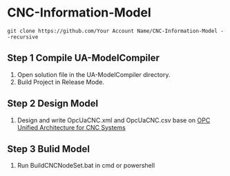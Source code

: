 # CNC-Information-Model
```
git clone https://github.com/Your Account Name/CNC-Information-Model --recursive
```
## Step 1 Compile UA-ModelCompiler
  1. Open solution file in the UA-ModelCompiler directory.
  2. Build Project in Release Mode.

## Step 2 Design Model
  1. Design and write OpcUaCNC.xml and OpcUaCNC.csv base on [OPC Unified Architecture for CNC Systems](https://opcfoundation.org/developer-tools/specifications-opc-ua-information-models/opc-unified-architecture-for-cnc-systems)

## Step 3 Bulid Model
  1. Run BuildCNCNodeSet.bat in cmd or powershell

